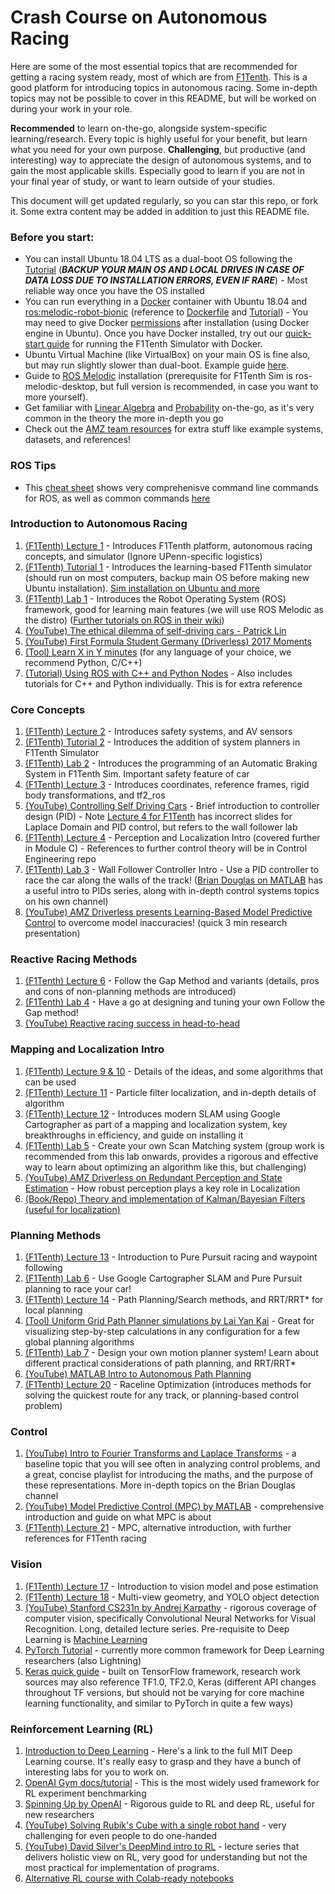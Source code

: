 # Crash Course on Autonomous Racing

Here are some of the most essential topics that are recommended for getting a racing system ready, most of which are from [F1Tenth](https://f1tenth.org/learn.html). This is a good platform for introducing topics in autonomous racing. Some in-depth topics may not be possible to cover in this README, but will be worked on during your work in your role. 

**Recommended** to learn on-the-go, alongside system-specific learning/research. Every topic is highly useful for your benefit, but learn what you need for your own purpose. **Challenging**, but productive (and interesting) way to appreciate the design of autonomous systems, and to gain the most applicable skills. Especially good to learn if you are not in your final year of study, or want to learn outside of your studies.

This document will get updated regularly, so you can star this repo, or fork it. Some extra content may be added in addition to just this README file.

### Before you start:

- You can install Ubuntu 18.04 LTS as a dual-boot OS following the [Tutorial](https://ubuntu.com/tutorials/install-ubuntu-desktop#1-overview) (***BACKUP YOUR MAIN OS AND LOCAL DRIVES IN CASE OF DATA LOSS DUE TO INSTALLATION ERRORS, EVEN IF RARE***) - Most reliable way once you have the OS installed
- You can run everything in a [Docker](https://www.docker.com/products/docker-desktop) container with Ubuntu 18.04 and [ros:melodic-robot-bionic](https://hub.docker.com/_/ros?tab=description) (reference to [Dockerfile](https://github.com/osrf/docker_images/blob/7ff09c2a75e902bc2bb25a1f1ae748ec4e9c7a4b/ros/melodic/ubuntu/bionic/robot/Dockerfile) and [Tutorial](http://wiki.ros.org/docker/Tutorials)) - You may need to give Docker [permissions](https://stackoverflow.com/questions/48957195/how-to-fix-docker-got-permission-denied-issue) after installation (using Docker engine in Ubuntu). Once you have Docker installed, try out our [quick-start guide](./docker-setup) for running the F1Tenth Simulator with Docker.
- Ubuntu Virtual Machine (like VirtualBox) on your main OS is fine also, but may run slightly slower than dual-boot. Example guide [here](https://linuxhint.com/install_ubuntu_18-04_virtualbox/).
- Guide to [ROS Melodic](http://wiki.ros.org/melodic/Installation/Ubuntu) installation (prerequisite for F1Tenth Sim is ros-melodic-desktop, but full version is recommended, in case you want to more yourself). 
- Get familiar with [Linear Algebra](http://cs229.stanford.edu/section/cs229-linalg.pdf) and [Probability](http://cs229.stanford.edu/section/cs229-prob.pdf) on-the-go, as it's very common in the theory the more in-depth you go
- Check out the [AMZ team resources](https://github.com/AMZ-Driverless/fsd-resources) for extra stuff like example systems, datasets, and references!

### ROS Tips

- This [cheat sheet](http://air.imag.fr/images/f/f7/ROScheatsheet.pdf) shows very comprehenisve command line commands for ROS, as well as common commands [here](https://subscription.packtpub.com/book/hardware_and_creative/9781782175193/1/ch01lvl1sec15/ros-commands-summary)

### Introduction to Autonomous Racing

1. [(F1Tenth) Lecture 1](https://f1tenth-coursekit.readthedocs.io/en/stable/lectures/ModuleA/lecture01.html) - Introduces F1Tenth platform, autonomous racing concepts, and simulator (Ignore UPenn-specific logistics)
2. [(F1Tenth) Tutorial 1](https://f1tenth-coursekit.readthedocs.io/en/stable/lectures/ModuleA/tutorial1.html) - Introduces the learning-based F1Tenth simulator (should run on most computers, backup main OS before making new Ubuntu installation). [Sim installation on Ubuntu and more](https://f1tenth.readthedocs.io/en/stable/going_forward/simulator/sim_info.html#adding-a-planning-node)
3. [(F1Tenth) Lab 1](https://f1tenth-coursekit.readthedocs.io/en/stable/assignments/labs/lab1.html) - Introduces the Robot Operating System (ROS) framework, good for learning main features (we will use ROS Melodic as the distro) ([Further tutorials on ROS in their wiki](http://wiki.ros.org/ROS/Tutorials))
4. [(YouTube) The ethical dilemma of self-driving cars - Patrick Lin](https://www.youtube.com/watch?v=ixIoDYVfKA0)
5. [(YouTube) First Formula Student Germany (Driverless) 2017 Moments](https://www.youtube.com/watch?v=dZVfvsR8NM0)
6. [(Tool) Learn X in Y minutes](https://learnxinyminutes.com/) (for any language of your choice, we recommend Python, C/C++)
7. [(Tutorial) Using ROS with C++ and Python Nodes](http://wiki.ros.org/ROSNodeTutorialC%2B%2B) - Also includes tutorials for C++ and Python individually. This is for extra reference

### Core Concepts

1. [(F1Tenth) Lecture 2](https://f1tenth-coursekit.readthedocs.io/en/stable/lectures/ModuleA/lecture02.html) - Introduces safety systems, and AV sensors
2. [(F1Tenth) Tutorial 2](https://f1tenth-coursekit.readthedocs.io/en/stable/lectures/ModuleA/tutorial2.html) - Introduces the addition of system planners in F1Tenth Simulator
3. [(F1Tenth) Lab 2](https://f1tenth-coursekit.readthedocs.io/en/stable/assignments/labs/lab2.html) - Introduces the programming of an Automatic Braking System in F1Tenth Sim. Important safety feature of car
4. [(F1Tenth) Lecture 3](https://f1tenth-coursekit.readthedocs.io/en/stable/lectures/ModuleA/lecture03.html) - Introduces coordinates, reference frames, rigid body transformations, and tf2_ros
5. [(YouTube) Controlling Self Driving Cars](https://www.youtube.com/watch?v=4Y7zG48uHRo) - Brief introduction to controller design (PID) - Note [Lecture 4 for F1Tenth](https://f1tenth-coursekit.readthedocs.io/en/stable/lectures/ModuleA/lecture04.html) has incorrect slides for Laplace Domain and PID control, but refers to the wall follower lab
6. [(F1Tenth) Lecture 4](https://f1tenth-coursekit.readthedocs.io/en/stable/lectures/ModuleA/lecture04.html) - Perception and Localization Intro (covered further in Module C) - References to further control theory will be in Control Engineering repo
7. [(F1Tenth) Lab 3](https://f1tenth-coursekit.readthedocs.io/en/stable/assignments/labs/lab3.html) - Wall Follower Controller Intro - Use a PID controller to race the car along the walls of the track! ([Brian Douglas on MATLAB](https://www.youtube.com/watch?v=wkfEZmsQqiA&list=PLn8PRpmsu08pQBgjxYFXSsODEF3Jqmm-y) has a useful intro to PIDs series, along with in-depth control systems topics on his own channel)
8. [(YouTube) AMZ Driverless presents Learning-Based Model Predictive Control](https://www.youtube.com/watch?v=bjlT-6KVQ7U) to overcome model inaccuracies! (quick 3 min research presentation)

### Reactive Racing Methods

1. [(F1Tenth) Lecture 6](https://f1tenth-coursekit.readthedocs.io/en/stable/lectures/ModuleB/lecture06.html) - Follow the Gap Method and variants (details, pros and cons of non-planning methods are introduced)
2. [(F1Tenth) Lab 4](https://f1tenth-coursekit.readthedocs.io/en/stable/assignments/labs/lab4.html) - Have a go at designing and tuning your own Follow the Gap method!
3. [(YouTube) Reactive racing success in head-to-head](https://www.youtube.com/watch?v=4uuvtkXtjwA)

### Mapping and Localization Intro

1. [(F1Tenth) Lecture 9 & 10](https://f1tenth-coursekit.readthedocs.io/en/stable/lectures/ModuleC/lecture09.html) - Details of the ideas, and some algorithms that can be used
2. [(F1Tenth) Lecture 11](https://f1tenth-coursekit.readthedocs.io/en/stable/lectures/ModuleC/lecture11.html) - Particle filter localization, and in-depth details of algorithm
3. [(F1Tenth) Lecture 12](https://f1tenth-coursekit.readthedocs.io/en/stable/lectures/ModuleC/lecture12.html) - Introduces modern SLAM using Google Cartographer as part of a mapping and localization system, key breakthroughs in efficiency, and guide on installing it
4. [(F1Tenth) Lab 5](https://f1tenth-coursekit.readthedocs.io/en/stable/assignments/labs/lab5.html) - Create your own Scan Matching system (group work is recommended from this lab onwards, provides a rigorous and effective way to learn about optimizing an algorithm like this, but challenging)
5. [(YouTube) AMZ Driverless on Redundant Perception and State Estimation](https://www.youtube.com/watch?v=ir_uqEYuT84) - How robust perception plays a key role in Localization
6. [(Book/Repo) Theory and implementation of Kalman/Bayesian Filters (useful for localization)](https://github.com/rlabbe/Kalman-and-Bayesian-Filters-in-Python)

### Planning Methods

1. [(F1Tenth) Lecture 13](https://f1tenth-coursekit.readthedocs.io/en/stable/lectures/ModuleD/lecture13.html) - Introduction to Pure Pursuit racing and waypoint following
2. [(F1Tenth) Lab 6](https://f1tenth-coursekit.readthedocs.io/en/stable/assignments/labs/lab6.html#) - Use Google Cartographer SLAM and Pure Pursuit planning to race your car!
3. [(F1Tenth) Lecture 14](https://f1tenth-coursekit.readthedocs.io/en/stable/lectures/ModuleD/lecture14.html) - Path Planning/Search methods, and RRT/RRT* for local planning
4. [(Tool) Uniform Grid Path Planner simulations by Lai Yan Kai](https://laiyankai.github.io/UniformPlanners/index.html) - Great for visualizing step-by-step calculations in any configuration for a few global planning algorithms
5. [(F1Tenth) Lab 7](https://f1tenth-coursekit.readthedocs.io/en/stable/assignments/labs/lab7.html) - Design your own motion planner system! Learn about different practical considerations of path planning, and RRT/RRT*
6. [(YouTube) MATLAB Intro to Autonomous Path Planning](https://www.youtube.com/watch?v=QR3U1dgc5RE)
7. [(F1Tenth) Lecture 20](https://f1tenth-coursekit.readthedocs.io/en/stable/lectures/ModuleF/lecture20.html) - Raceline Optimization (introduces methods for solving the quickest route for any track, or planning-based control problem)

### Control

1. [(YouTube) Intro to Fourier Transforms and Laplace Transforms](https://www.youtube.com/watch?v=1JnayXHhjlg&list=PLUMWjy5jgHK3jmgpXCQj3GRxM3u9BmO_v&index=1) - a baseline topic that you will see often in analyzing control problems, and a great, concise playlist for introducing the maths, and the purpose of these representations. More in-depth topics on the Brian Douglas channel
2. [(YouTube) Model Predictive Control (MPC) by MATLAB](https://www.youtube.com/watch?v=8U0xiOkDcmw&list=PLn8PRpmsu08ozoeoXgxPSBKLyd4YEHww8&index=1) - comprehensive introduction and guide on what MPC is about
3. [(F1Tenth) Lecture 21](https://f1tenth-coursekit.readthedocs.io/en/stable/lectures/ModuleF/lecture21.html) - MPC, alternative introduction, with further references for F1Tenth racing

### Vision

1. [(F1Tenth) Lecture 17](https://f1tenth-coursekit.readthedocs.io/en/stable/lectures/ModuleE/lecture17.html) - Introduction to vision model and pose estimation
2. [(F1Tenth) Lecture 18](https://f1tenth-coursekit.readthedocs.io/en/stable/lectures/ModuleE/lecture18.html) - Multi-view geometry, and YOLO object detection
3. [(YouTube) Stanford CS231n by Andrej Karpathy](https://www.youtube.com/watch?v=NfnWJUyUJYU&list=PLkt2uSq6rBVctENoVBg1TpCC7OQi31AlC&index=1) - rigorous coverage of computer vision, specifically Convolutional Neural Networks for Visual Recognition. Long, detailed lecture series. Pre-requisite to Deep Learning is [Machine Learning](http://cs229.stanford.edu/syllabus-autumn2018.html)
4. [PyTorch Tutorial](https://pytorch.org/tutorials/) - currently more common framework for Deep Learning researchers (also Lightning)
5. [Keras quick guide](https://keras.io/getting_started/intro_to_keras_for_researchers/) - built on TensorFlow framework, research work sources may also reference TF1.0, TF2.0, Keras (different API changes throughout TF versions, but should not be varying for core machine learning functionality, and similar to PyTorch in quite a few ways)

### Reinforcement Learning (RL)

1. [Introduction to Deep Learning](http://introtodeeplearning.com/) - Here's a link to the full MIT Deep Learning course. It's really easy to grasp and they have a bunch of interesting labs for you to work on.
2. [OpenAI Gym docs/tutorial](https://gym.openai.com/docs/) - This is the most widely used framework for RL experiment benchmarking
3. [Spinning Up by OpenAI](https://spinningup.openai.com/en/latest/) - Rigorous guide to RL and deep RL, useful for new researchers
4. [(YouTube) Solving Rubik's Cube with a single robot hand](https://www.youtube.com/watch?v=x4O8pojMF0w) - very challenging for even people to do one-handed
5. [(YouTube) David Silver's DeepMind intro to RL](https://www.youtube.com/watch?v=2pWv7GOvuf0&list=PLqYmG7hTraZDM-OYHWgPebj2MfCFzFObQ&index=1) - lecture series that delivers holistic view on RL, very good for understanding but not the most practical for implementation of programs.
6. [Alternative RL course with Colab-ready notebooks](https://github.com/yandexdataschool/Practical_RL)
   
